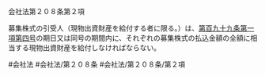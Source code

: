 会社法第２０８条第２項

募集株式の引受人（現物出資財産を給付する者に限る。）は、[第百九十九条第一項第四号](会社法＿＿＿＿第１９９条第１項第４号)の期日又は同号の期間内に、それぞれの募集株式の払込金額の全額に相当する現物出資財産を給付しなければならない。

#会社法
#会社法/第２０８条
#会社法/第２０８条/第２項
